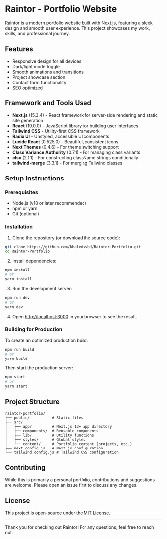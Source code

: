 # Raintor - Portfolio Website

Raintor is a modern portfolio website built with Next.js, featuring a sleek
design and smooth user experience. This project showcases my work, skills, and
professional journey.

## Features

- Responsive design for all devices
- Dark/light mode toggle
- Smooth animations and transitions
- Project showcase section
- Contact form functionality
- SEO optimized

## Framework and Tools Used

- **Next.js** (15.3.4) - React framework for server-side rendering and static
  site generation
- **React** (19.0.0) - JavaScript library for building user interfaces
- **Tailwind CSS** - Utility-first CSS framework
- **Radix UI** - Unstyled, accessible UI components
- **Lucide React** (0.525.0) - Beautiful, consistent icons
- **Next Themes** (0.4.6) - For theme switching support
- **Class Variance Authority** (0.7.1) - For managing class variants
- **clsx** (2.1.1) - For constructing className strings conditionally
- **tailwind-merge** (3.3.1) - For merging Tailwind classes

## Setup Instructions

### Prerequisites

- Node.js (v18 or later recommended)
- npm or yarn
- Git (optional)

### Installation

1. Clone the repository (or download the source code):

```bash
git clone https://github.com/khaledssbd/Raintor-Portfolio.git
cd Raintor-Portfolio
```

2. Install dependencies:

```bash
npm install
# or
yarn install
```

3. Run the development server:

```bash
npm run dev
# or
yarn dev
```

4. Open [http://localhost:3000](http://localhost:3000) in your browser to see
   the result.

### Building for Production

To create an optimized production build:

```bash
npm run build
# or
yarn build
```

Then start the production server:

```bash
npm start
# or
yarn start
```

## Project Structure

```
raintor-portfolio/
├── public/          # Static files
├── src/
│   ├── app/         # Next.js 13+ app directory
│   ├── components/  # Reusable components
│   ├── lib/         # Utility functions
│   ├── styles/      # Global styles
│   └── content/     # Portfolio content (projects, etc.)
├── next.config.js   # Next.js configuration
└── tailwind.config.js # Tailwind CSS configuration
```

<!-- ## Limitations and Tradeoffs

1. **Browser Support**: The portfolio uses modern CSS features that may not be fully supported in older browsers (IE is not supported).

2. **Performance**: While optimized, the site includes animations and transitions that may affect performance on low-end devices.

3. **Content Management**: Currently, portfolio content is managed through local files rather than a CMS, requiring code changes for updates.

4. **Form Handling**: The contact form requires backend setup (like API routes) for full functionality.

5. **Theme System**: While Next Themes provides theme switching, there might be a brief flash of the default theme before the correct one loads (common issue with SSR). -->

## Contributing

While this is primarily a personal portfolio, contributions and suggestions are
welcome. Please open an issue first to discuss any changes.

## License

This project is open-source under the [MIT License](LICENSE).

<!-- Add a license file if applicable -->

---

Thank you for checking out Raintor! For any questions, feel free to reach out.
